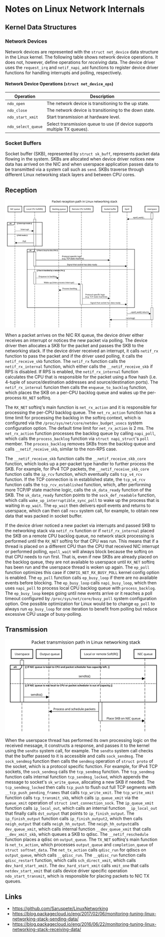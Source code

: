 # Notes on Linux Network Internals

## Kernel Data Structures

### Network Devices

Network devices are represented with the `struct net_device` data structure in the Linux kernel. The following table shows network device operations. It does not, however, define operations for _receiving_ data. The device driver uses the `request_irq` and `netif_napi_add` functions to register device driver functions for handling interrupts and polling, respectively.

#### Network Device Operations (`struct net_device_ops`)

| Operation | Description |
| --------- | ----------- |
| `ndo_open` | The network device is transitioning to the up state. |
| `ndo_close` | The network device is transitioning to the down state. |
| `ndo_start_xmit` | Start transmission at hardware level. |
| `ndo_select_queue` | Select transmission queue to use (if device supports multiple TX queues). |

### Socket Buffers

Socket buffer (SKB), represented by `struct sk_buff`, represents packet data flowing in the system. SKBs are allocated when device driver notices new data has arrived on the NIC and when userspace application passes data to be transmitted via a system call such as `send`. SKBs traverse through different Linux networking stack layers and between CPU cores.

## Reception

![Reception](recv.svg)

When a packet arrives on the NIC RX queue, the device driver either receives an interrupt or notices the new packet via polling. The device driver then allocates a SKB for the packet and passes the SKB to the networking stack. If the device driver received an interrupt, it calls `netif_rx` function to pass the packet and if the driver used polling, it calls the `netif_receive_skb` function. The `netif_rx` function calls the `netif_rx_internal` function, which either calls the `__netif_receive_skb` if RPS is disabled. If RPS is enabled, the `netif_rx_internal` function calculates the CPU that is responsible for the packet using a flow hash (i.e. 4-tuple of source/destination addresses and source/destination ports). The `netif_rx_internal` funcion then calls the `enqueue_to_backlog` function, which places the SKB on a per-CPU backlog queue and wakes up the per-process `RX_NET` softirq.

The `RX_NET` softirq's main function is `net_rx_action` and it is responsible for processing the per-CPU backlog queue. The `net_rx_action` function has a time limit for processing the backlog in the softirq context, which is configured via the `/proc/sys/net/core/netdev_budget_usecs` system configuration option. The default time limit for `net_rx_action` is 2 ms. The `net_rx_action` function processes the backlog queue by calling `napi_poll`, which calls the `process_backlog` function via `struct napi_struct`'s `poll` member. The `process_backlog` removes SKBs from the backlog queue and calls `__netif_receive_skb`, similar to the non-RPS case.

The `__netif_receive_skb` function calls the `__netif_receive_skb_core` function, which looks up a per-packet type handler to further process the SKB. For example, for IPv4 TCP packets, the `__netif_receive_skb_core` function calls the `ip_rcv` function, which eventually calls `tcp_v4_rcv` function. If the TCP connection is in established state, the `tcp_v4_rcv` function calls the `tcp_rcv_established` function, which, after performing more TCP/IP state machine logic, calls the `sk_data_ready` function of the SKB. The `sk_data_ready` function points to the `sock_def_readable` function, which calls `wake_up_interruptible_sync_poll` to wake up the process that is waiting in `ep_wait`. The `ep_wait` then delivers epoll events and returns to userspace, which can then call `recv` system call, for example, to obtain new data that was packed in socket buffer.

If the device driver noticed a new packet via interrupts and passed SKB to the networking stack via `netif_rx` function or if `netif_rx_internal` placed the SKB on a remote CPU backlog queue, no network stack processing is performed until the `RX_NET` softirq for that CPU was run. This means that if a thread is placed on a different CPU than the CPU that received NIC interrupt or performed polling, `epoll_wait` will always block because the softirq on that CPU needs to run first. That is, even if new SKBs are already placed on the backlog queue, they are not available to userspace until `RX_NET` softirq has been run and the userspace thread is woken up again. The `ep_poll` function optimizes this case if `CONFIG_NET_RX_BUSY_POLL` kernel config option is enabled. The `ep_poll` function calls `ep_busy_loop` if there are no available events before blocking. The `ep_busy_loop` calls `napi_busy_loop`, which then uses `napi_poll` to process local CPU backlog queue with `process_backlog`. The `ep_busy_loop` keeps going until new events arrive or it reaches a poll timeout configured by `/proc/sys/net/core/busy_poll` system configuration option. One possible optimization for Linux would be to change `ep_poll` to always run `ep_busy_loop` for one iteration to benefit from polling but reduce excessive CPU usage of busy-polling.

## Transmission

![Transmission](xmit.svg)

When the userspace thread has performed its own processing logic on the received message, it constructs a response, and passes it to the kernel using the `sendto` system call, for example. The `sendto` system call checks that the buffer passed to it is accessible and calls `sock_sendmsg`. The `sock_sendmsg` function then calls the `sendmsg` operation of `struct proto` of the socket, which is a protocol specific function.  For example, for IPv4 TCP sockets, the `sock_sendmsg` calls the `tcp_sendmsg` function. The `tcp_sendmsg` function calls internal function `tcp_sendmsg_locked`, which appends the message to socket's `sk_write_queue`, allocating a new SKB if needed. The `tcp_sendmsg_locked` then calls `tcp_push` to flush out full TCP segments with `__tcp_push_pending_frames` that calls `tcp_write_xmit`. The `tcp_write_xmit` function calls `tcp_transmit_skb`, which calls `ip_queue_xmit` via the `queue_xmit` operation of `struct inet_connection_sock`. The `ip_queue_xmit` function calls `ip_local_out`, which calls an internal function `__ip_local_out` that finally calls `dst_output` that points to `ip_finish_output`. The `ip_finish_output` function calls `ip_finish_output2`, which then calls `neigh_output` that calls `neigh_hh_output`. The `neigh_hh_output`calls `dev_queue_xmit`, which calls internal function `__dev_queue_xmit` that calls `__dev_xmit_skb`, which queues a SKB to qdisc.  The `__netif_reschedule` function places a qdisc on `output_queue`. The `TX_NET` softirq's main function is `net_tx_action`, which processes `output_queue` and `completion_queue` of `struct softnet_data`. The `net_tx_action` calls `qdisc_run` for qdiscs on `output_queue`, which calls `__qdisc_run`. The `__qdisc_run` function calls `qdisc_restart` function, which calls `sch_direct_xmit`, which calls `dev_hard_start_xmit`. The `dev_hard_start_xmit` calls `xmit_one` that calls `netdev_start_xmit` that calls device driver specific operation `ndo_start_transmit`, which is responsible for placing packets to NIC TX queues.

## Links

* https://github.com/Saruspete/LinuxNetworking
* https://blog.packagecloud.io/eng/2017/02/06/monitoring-tuning-linux-networking-stack-sending-data/
* https://blog.packagecloud.io/eng/2016/06/22/monitoring-tuning-linux-networking-stack-receiving-data/
